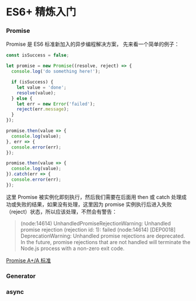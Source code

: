 # ES6+ 精炼入门

### Promise

Promise 是 ES6 标准新加入的异步编程解决方案，
先来看一个简单的例子：

```js
const isSuccess = false;

let promise = new Promise((resolve, reject) => {
  console.log('do something here!');

  if (isSuccess) {
    let value = 'done';
    resolve(value);
  } else {
    let err = new Error('failed');
    reject(err.message);
  }
});

promise.then(value => {
  console.log(value);
}, err => {
  console.error(err);
});

promise.then(value => {
  console.log(value);
}).catch(err => {
  console.error(err);
});
```
这里 Promise 被实例化即刻执行，然后我们需要在后面用 then 或 catch 处理成功或失败的结果，如果没有处理，这里因为 promise 实例执行后进入失败（reject）状态，所以应该处理，不然会有警告：

> (node:14614) UnhandledPromiseRejectionWarning: Unhandled promise rejection (rejection id: 1): failed
> (node:14614) [DEP0018] DeprecationWarning: Unhandled promise rejections are deprecated. In the future, promise rejections that are not handled will terminate the Node.js process with a non-zero exit code.

[Promise A+/A 标准]()

### Generator

### async
